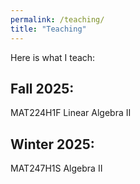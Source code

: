 ```yaml
---
permalink: /teaching/
title: "Teaching"
---
```


Here is what I teach:

## Fall 2025:
MAT224H1F Linear Algebra II

## Winter 2025: 
MAT247H1S Algebra II
